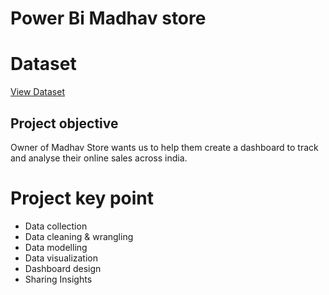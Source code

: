 # Power Bi Madhav store

# Dataset
<a href="https://github.com/payal-dabhi/PowerBi-project/blob/main/Madhav_store.pbix">View Dataset</a>

## Project objective
Owner of Madhav Store wants us to help them create a dashboard to track and analyse their online sales across india.
# Project key point
-	Data collection
-	Data cleaning & wrangling
-	Data modelling
-	Data visualization
-	Dashboard design
-	Sharing Insights

